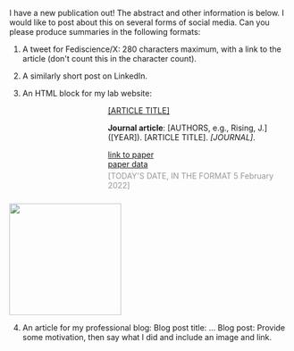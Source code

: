 I have a new publication out! The abstract and other information is
below. I would like to post about this on several forms of social
media. Can you please produce summaries in the following formats:

1. A tweet for Fediscience/X:
280 characters maximum, with a link to the article (don't count this
in the character count).

2. A similarly short post on LinkedIn.

3. An HTML block for my lab website:
<div style="overflow: hidden;">
<div style="float: right; width: 65%;"><a href="[LINK TO ARTICLE]">[ARTICLE TITLE]</a>
<p><b>Journal article</b>: [AUTHORS, e.g., Rising, J.] ([YEAR]). [ARTICLE TITLE]. <i>[JOURNAL]</i>.</p>
<p>
<a href="[LINK TO ARTICLE]">link to paper</a><br />
<a href="[LINK TO DATA]">paper data</a></p>
<p><span style="color: rgba(51,51,51,.5); position: relative; top: -10px;">[TODAY'S DATE, IN THE FORMAT 5 February 2022]</span></p>
</div>
<p><img class="alignnone size-medium wp-image-1013" style="float: left;" src="[IMAGE URL]" alt="" width="200" /></p>
</div>

4. An article for my professional blog:
Blog post title: ...
Blog post:
Provide some motivation, then say what I did and include an image and link.
